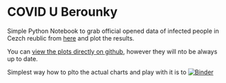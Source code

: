 # COVID U Berounky

Simple Python Notebook to grab official opened data of infected people in Cezch reublic from [here](https://share.uzis.cz/s/dCZBiARJ27ayeoS) and plot the results.

You can [view the plots directly on github](https://github.com/me2d09/coviduberounky/blob/master/index.ipynb), however they will nto be always up to date.

Simplest way how to plto the actual charts and play with it is to [![Binder](https://mybinder.org/badge_logo.svg)](https://mybinder.org/v2/gh/me2d09/coviduberounky/master?filepath=index.ipynb)
